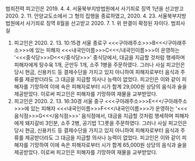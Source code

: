 범죄전력
피고인은 2019. 4. 4. 서울북부지방법원에서 사기죄로 징역 1년을 선고받고 2020. 2. 11. 안양교도소에서 그 형의 집행을 종료하였고, 2020. 4. 23. 서울북부지방법원에서 사기죄로 징역 8월을 선고받고 2020. 7. 1. 위 판결이 확정된 자이다.
범죄사실
1. 피고인은 2020. 2. 13. 10:15경 서울 종로구 <<<구아래주소>>>B<<</구아래주소>>>에 있는 피해자 <<<내국인이름>>>C<<</내국인이름>>>이 운영하는 '<<<중식당>>>D<<</중식당>>>' 중식당에서, 대금을 지급할 것처럼 행세하며 피해자에게 탕수육 1개, 군만두 1개, 소주 1병을 주문하였다.
그러나 사실 피고인은 당시 현금, 신용카드 등 결제수단을 가지고 있지 아니하여 피해자로부터 음식과 주류를 제공받더라도 그 대금을 지급할 의사나 능력이 없었다.
피고인은 이와 같이 피해자를 기망하여 이에 속은 피해자로부터 시가 합계 29,000원 상당의 음식과 술을 제공받았다. 이로써 피고인은 피해자를 기망하여 재물을 교부받았다.
2. 피고인은 2020. 2. 13. 16:30경 서울 중구 <<<구아래주소>>>E<<</구아래주소>>>에 있는 피해자 <<<내국인이름>>>F<<</내국인이름>>>가 운영하는 '<<<음식점>>>G<<</음식점>>>' 음식점에서, 대금을 지급할 것처럼 행세하며 피해자에게 돼지갈비 3인분, 소주 2병, 공기밥 1그릇을 주문하였다.
그러나 사실 피고인은 당시 현금, 신용카드 등 결제수단을 가지고 있지 아니하여 피해자로부터 음식과 주류를 제공받더라도 그 대금을 지급할 의사나 능력이 없었다.
피고인은 이와 같이 피해자를 기망하여 이에 속은 피해자로부터 시가 합계 65,000원 상당의 음식과 술을 제공받았다. 이로써 피고인은 피해자를 기망하여 재물을 교부받았다.
